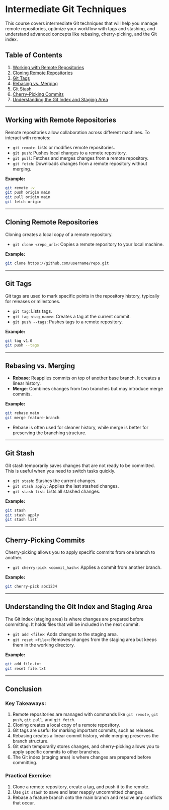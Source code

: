 
# Intermediate Git Techniques

This course covers intermediate Git techniques that will help you manage remote repositories, optimize your workflow with tags and stashing, and understand advanced concepts like rebasing, cherry-picking, and the Git index.

## Table of Contents

1. [Working with Remote Repositories](#working-with-remote-repositories)
2. [Cloning Remote Repositories](#cloning-remote-repositories)
3. [Git Tags](#git-tags)
4. [Rebasing vs. Merging](#rebasing-vs-merging)
5. [Git Stash](#git-stash)
6. [Cherry-Picking Commits](#cherry-picking-commits)
7. [Understanding the Git Index and Staging Area](#understanding-the-git-index-and-staging-area)

---

## Working with Remote Repositories

Remote repositories allow collaboration across different machines. To interact with remotes:

- `git remote`: Lists or modifies remote repositories.
- `git push`: Pushes local changes to a remote repository.
- `git pull`: Fetches and merges changes from a remote repository.
- `git fetch`: Downloads changes from a remote repository without merging.

**Example:**
```bash
git remote -v
git push origin main
git pull origin main
git fetch origin
```

---

## Cloning Remote Repositories

Cloning creates a local copy of a remote repository.

- `git clone <repo_url>`: Copies a remote repository to your local machine.

**Example:**
```bash
git clone https://github.com/username/repo.git
```

---

## Git Tags

Git tags are used to mark specific points in the repository history, typically for releases or milestones.

- `git tag`: Lists tags.
- `git tag <tag_name>`: Creates a tag at the current commit.
- `git push --tags`: Pushes tags to a remote repository.

**Example:**
```bash
git tag v1.0
git push --tags
```

---

## Rebasing vs. Merging

- **Rebase**: Reapplies commits on top of another base branch. It creates a linear history.
- **Merge**: Combines changes from two branches but may introduce merge commits.

**Example:**
```bash
git rebase main
git merge feature-branch
```

- Rebase is often used for cleaner history, while merge is better for preserving the branching structure.

---

## Git Stash

Git stash temporarily saves changes that are not ready to be committed. This is useful when you need to switch tasks quickly.

- `git stash`: Stashes the current changes.
- `git stash apply`: Applies the last stashed changes.
- `git stash list`: Lists all stashed changes.

**Example:**
```bash
git stash
git stash apply
git stash list
```

---

## Cherry-Picking Commits

Cherry-picking allows you to apply specific commits from one branch to another.

- `git cherry-pick <commit_hash>`: Applies a commit from another branch.

**Example:**
```bash
git cherry-pick abc1234
```

---

## Understanding the Git Index and Staging Area

The Git index (staging area) is where changes are prepared before committing. It holds files that will be included in the next commit.

- `git add <file>`: Adds changes to the staging area.
- `git reset <file>`: Removes changes from the staging area but keeps them in the working directory.

**Example:**
```bash
git add file.txt
git reset file.txt
```

---

## Conclusion

### Key Takeaways:
1. Remote repositories are managed with commands like `git remote`, `git push`, `git pull`, and `git fetch`.
2. Cloning creates a local copy of a remote repository.
3. Git tags are useful for marking important commits, such as releases.
4. Rebasing creates a linear commit history, while merging preserves the branch structure.
5. Git stash temporarily stores changes, and cherry-picking allows you to apply specific commits to other branches.
6. The Git index (staging area) is where changes are prepared before committing.

### Practical Exercise:
1. Clone a remote repository, create a tag, and push it to the remote.
2. Use `git stash` to save and later reapply uncommitted changes.
3. Rebase a feature branch onto the main branch and resolve any conflicts that occur.
